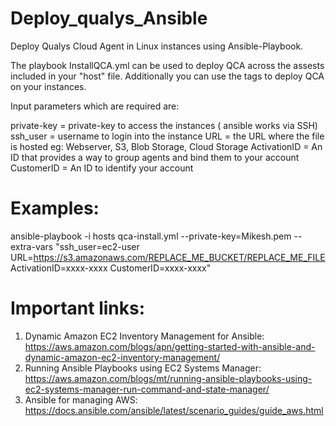 # Deploy_qualys_Ansible
Deploy Qualys Cloud Agent in Linux instances using Ansible-Playbook.

The playbook InstallQCA.yml can be used to deploy QCA across the assests included in your "host" file. Additionally you can use the tags to deploy QCA on your instances.

Input parameters which are required are:

private-key = private-key to access the instances ( ansible works via SSH)
ssh_user = username to login into the instance
URL = the URL where the file is hosted eg: Webserver, S3, Blob Storage, Cloud Storage
ActivationID = An ID that provides a way to group agents and bind them to your account 
CustomerID = An ID to identify your account

# Examples:  
ansible-playbook -i hosts qca-install.yml --private-key=Mikesh.pem --extra-vars "ssh_user=ec2-user  URL=https://s3.amazonaws.com/REPLACE_ME_BUCKET/REPLACE_ME_FILE ActivationID=xxxx-xxxx CustomerID=xxxx-xxxx"

# Important links:
1. Dynamic Amazon EC2 Inventory Management for Ansible: https://aws.amazon.com/blogs/apn/getting-started-with-ansible-and-dynamic-amazon-ec2-inventory-management/
2. Running Ansible Playbooks using EC2 Systems Manager: https://aws.amazon.com/blogs/mt/running-ansible-playbooks-using-ec2-systems-manager-run-command-and-state-manager/
3. Ansible for managing AWS: https://docs.ansible.com/ansible/latest/scenario_guides/guide_aws.html

